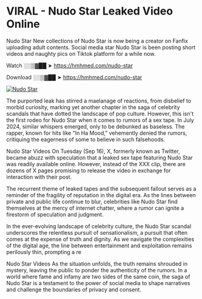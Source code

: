 # VIRAL - Nudo Star Leaked Video Online

Nudo Star New collections of Nudo Star is now being a creator on Fanfix uploading adult contents. Social media star Nudo Star is been posting short videos and naughty pics on Tiktok platform for a while now.

Watch ░░▒▓██ ➤ https://hmhmed.com/nudo-star

Download ░░▒▓██ ➤ https://hmhmed.com/nudo-star

[![Nudo Star](https://i.imgur.com/dJHk4Zq.gif)](https://hmhmed.com/nudo-star)

The purported leak has stirred a maelanage of reactions, from disbelief to morbid curiosity, marking yet another chapter in the saga of celebrity scandals that have dotted the landscape of pop culture. However, this isn't the first rodeo for Nudo Star when it comes to rumors of a sex tape. In July 2024, similar whispers emerged, only to be debunked as baseless. The rapper, known for hits like "In Ha Mood," vehemently denied the rumors, critiquing the eagerness of some to believe in such falsehoods.

Nudo Star Videos
On Tuesday (Sep 16), X, formerly known as Twitter, became abuzz with speculation that a leaked sex tape featuring Nudo Star was readily available online. However, instead of the XXX clip, there are dozens of X pages promising to release the video in exchange for interaction with their post.

The recurrent theme of leaked tapes and the subsequent fallout serves as a reminder of the fragility of reputation in the digital era. As the lines between private and public life continue to blur, celebrities like Nudo Star find themselves at the mercy of internet chatter, where a rumor can ignite a firestorm of speculation and judgment.

In the ever-evolving landscape of celebrity culture, the Nudo Star scandal underscores the relentless pursuit of sensationalism, a pursuit that often comes at the expense of truth and dignity. As we navigate the complexities of the digital age, the line between entertainment and exploitation remains perilously thin, prompting a re

Nudo Star Videos
As the situation unfolds, the truth remains shrouded in mystery, leaving the public to ponder the authenticity of the rumors. In a world where fame and infamy are two sides of the same coin, the saga of Nudo Star is a testament to the power of social media to shape narratives and challenge the boundaries of privacy and consent.